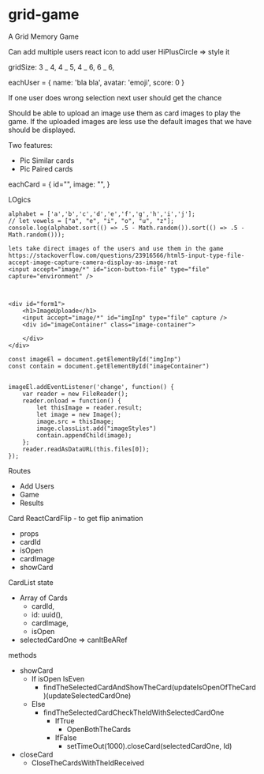 # grid-game

A Grid Memory Game

Can add multiple users
react icon to add user HiPlusCircle => style it

gridSize: 3 _ 4, 4 _ 5, 4 _ 6, 6 _ 6,

eachUser = {
name: 'bla bla',
avatar: 'emoji',
score: 0
}

If one user does wrong selection next user should get the chance

Should be able to upload an image use them as card images to play the game. If the uploaded images are less use the default images that we have should be displayed.

Two features:

- Pic Similar cards
- Pic Paired cards

eachCard = {
id="",
image: "",
}

LOgics

```
alphabet = ['a','b','c','d','e','f','g','h','i','j'];
// let vowels = ["a", "e", "i", "o", "u", "z"];
console.log(alphabet.sort(() => .5 - Math.random()).sort(() => .5 - Math.random()));
```

```
lets take direct images of the users and use them in the game
https://stackoverflow.com/questions/23916566/html5-input-type-file-accept-image-capture-camera-display-as-image-rat
<input accept="image/*" id="icon-button-file" type="file" capture="environment" />



<div id="form1">
    <h1>ImageUploade</h1>
    <input accept="image/*" id="imgInp" type="file" capture />
    <div id="imageContainer" class="image-container">

    </div>
</div>

const imageEl = document.getElementById("imgInp")
const contain = document.getElementById("imageContainer")


imageEl.addEventListener('change', function() {
    var reader = new FileReader();
    reader.onload = function() {
        let thisImage = reader.result;
        let image = new Image();
        image.src = thisImage;
        image.classList.add("imageStyles")
        contain.appendChild(image);
    };
    reader.readAsDataURL(this.files[0]);
});
```

Routes

- Add Users
- Game
- Results

Card
ReactCardFlip - to get flip animation

- props
- cardId
- isOpen
- cardImage
- showCard

CardList
state

- Array of Cards
  - cardId,
  - id: uuid(),
  - cardImage,
  - isOpen
- selectedCardOne => canItBeARef

methods

- showCard
  - If isOpen IsEven
    - findTheSelectedCardAndShowTheCard(updateIsOpenOfTheCard)(updateSelectedCardOne)
  - Else
    - findTheSelectedCardCheckTheIdWithSelectedCardOne
      - IfTrue
        - OpenBothTheCards
      - IfFalse
        - setTimeOut(1000).closeCard(selectedCardOne, Id)
- closeCard
  - CloseTheCardsWithTheIdReceived
